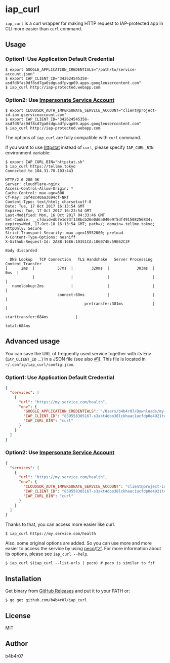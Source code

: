 iap_curl
========

`iap_curl` is a curl wrapper for making HTTP request to IAP-protected app in CLI more easier than `curl` command.

## Usage

### Option1: Use Application Default Credential

```console
$ export GOOGLE_APPLICATION_CREDENTIALS="/path/to/service-account.json"
$ export IAP_CLIENT_ID="342624545358-asdfd8fas9df8sd7ga0sdguadfpvqp69.apps.googleusercontent.com"
$ iap_curl http://iap-protected.webapp.com
```

### Option2: Use [Impersonate Service Account](https://cloud.google.com/iam/docs/impersonating-service-accounts)

```console
$ export CLOUDSDK_AUTH_IMPERSONATE_SERVICE_ACCOUNT="client@project-id.iam.gserviceaccount.com"
$ export IAP_CLIENT_ID="342624545358-asdfd8fas9df8sd7ga0sdguadfpvqp69.apps.googleusercontent.com"
$ iap_curl http://iap-protected.webapp.com
```

The options of `iap_curl` are fully compatible with `curl` command.

If you want to use [httpstat](https://github.com/b4b4r07/httpstat) instead of `curl`, please specify `IAP_CURL_BIN` environment variable:

```console
$ export IAP_CURL_BIN="httpstat.sh"
$ iap_curl https://tellme.tokyo
Connected to 104.31.70.103:443

HTTP/2.0 200 OK
Server: cloudflare-nginx
Access-Control-Allow-Origin: *
Cache-Control: max-age=600
Cf-Ray: 3af48c40aa3694cf-NRT
Content-Type: text/html; charset=utf-8
Date: Tue, 17 Oct 2017 16:13:54 GMT
Expires: Tue, 17 Oct 2017 16:23:54 GMT
Last-Modified: Mon, 16 Oct 2017 04:33:46 GMT
Set-Cookie: __cfduid=db7e1d73f138bcb26e0d6a040e9f5df491508256834; expires=Wed, 17-Oct-18 16:13:54 GMT; path=/; domain=.tellme.tokyo; HttpOnly; Secure
Strict-Transport-Security: max-age=15552000; preload
X-Content-Type-Options: nosniff
X-Github-Request-Id: 2A8B:16E6:10351CA:186074E:59E62C3F

Body discarded

  DNS Lookup   TCP Connection   TLS Handshake   Server Processing   Content Transfer
[      2ms  |          57ms  |        320ms  |            303ms  |             0ms  ]
            |                |               |                   |                  |
   namelookup:2ms            |               |                   |                  |
                       connect:60ms          |                   |                  |
                                   pretransfer:381ms             |                  |
                                                     starttransfer:684ms            |
                                                                                total:684ms
```

## Advanced usage

You can save the URL of frequently used service together with its Env (`IAP_CLIENT_ID` ...) in a JSON file (see also [#1](https://github.com/b4b4r07/iap_curl/issues/1)). This file is located in `~/.config/iap_curl/config.json`.

### Option1: Use Application Default Credential

```json
{
  "services": [
    {
      "url": "https://my.service.com/health",
      "env": {
        "GOOGLE_APPLICATION_CREDENTIALS": "/Users/b4b4r07/Downloads/my-service-dev-b5e624fd28ee.json",
        "IAP_CLIENT_ID": "839558305167-s3akt4doo38lckhaac1ucfdp0e4921tc.apps.googleusercontent.com",
        "IAP_CURL_BIN": "curl"
      }
    }
  ]
}
```

### Option2: Use [Impersonate Service Account](https://cloud.google.com/iam/docs/impersonating-service-accounts)

```json
{
  "services": [
    {
      "url": "https://my.service.com/health",
      "env": {
        "CLOUDSDK_AUTH_IMPERSONATE_SERVICE_ACCOUNT": "client@project-id.iam.gserviceaccount.com",
        "IAP_CLIENT_ID": "839558305167-s3akt4doo38lckhaac1ucfdp0e4921tc.apps.googleusercontent.com",
        "IAP_CURL_BIN": "curl"
      }
    }
  ]
}
```

Thanks to that, you can access more easier like curl.

```console
$ iap_curl https://my.service.com/health
```

Also, some original options are added. So you can use more and more easier to access the service by using [peco](https://github.com/peco/peco)/[fzf](https://github.com/junegunn/fzf). For more information about its options, please see `iap_curl --help`.

```console
$ iap_curl $(iap_curl --list-urls | peco) # peco is similar to fzf
```

## Installation

Get binary from [GitHub Releases](https://github.com/b4b4r07/iap_curl/releases) and put it to your PATH or:

```
$ go get github.com/b4b4r07/iap_curl
```

## License

MIT

## Author

b4b4r07
